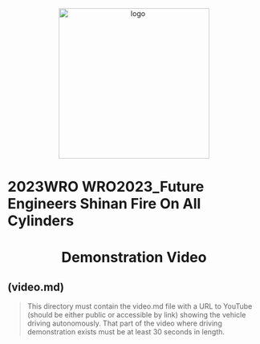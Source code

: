 <div align="center"><img src="../../other/img/logo.png" width="300" alt=" logo"></div>

2023WRO WRO2023_Future Engineers Shinan Fire On All Cylinders  
=====
# <div align="center">Demonstration Video  </div> 

## (video.md)  
  

> This directory must contain the video.md file with a URL to YouTube (should be either public or accessible by link) showing the vehicle driving autonomously. That part of the video where driving demonstration exists must be at least 30 seconds in length.
